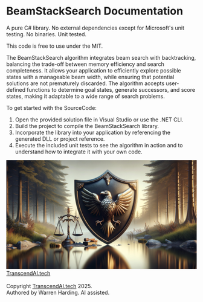 # BeamStackSearch Documentation

A pure C# library. No external dependencies except for Microsoft's unit testing. No binaries. Unit tested.

This code is free to use under the MIT.

The BeamStackSearch algorithm integrates beam search with backtracking, balancing the trade-off between memory efficiency and search completeness. It allows your application to efficiently explore possible states with a manageable beam width, while ensuring that potential solutions are not prematurely discarded. The algorithm accepts user-defined functions to determine goal states, generate successors, and score states, making it adaptable to a wide range of search problems.

To get started with the SourceCode:
1. Open the provided solution file in Visual Studio or use the .NET CLI.
2. Build the project to compile the BeamStackSearch library.
3. Incorporate the library into your application by referencing the generated DLL or project reference.
4. Execute the included unit tests to see the algorithm in action and to understand how to integrate it with your own code.

![AI Image](aiimage.jpg)
[TranscendAI.tech](https://TranscendAI.tech)<br>
<br>
Copyright [TranscendAI.tech](https://TranscendAI.tech) 2025.</br>
Authored by Warren Harding. AI assisted.</br>